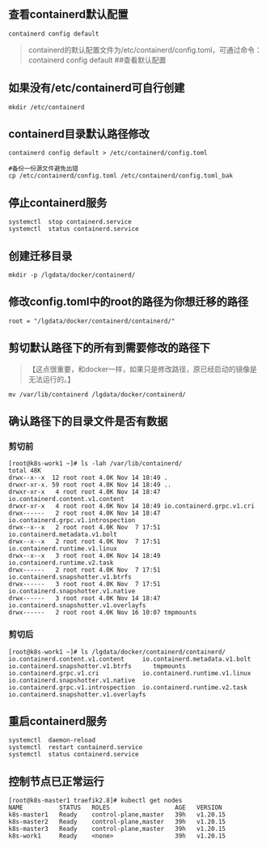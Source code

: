 ## 查看containerd默认配置

```
containerd config default
```

> containerd的默认配置文件为/etc/containerd/config.toml，可通过命令：
> containerd config default ##查看默认配置

## 如果没有/etc/containerd可自行创建

```
mkdir /etc/containerd
```

## containerd目录默认路径修改

```
containerd config default > /etc/containerd/config.toml

#备份一份源文件避免出错
cp /etc/containerd/config.toml /etc/containerd/config.toml_bak
```

## 停止containerd服务

```
systemctl  stop containerd.service
systemctl  status containerd.service
```

## 创建迁移目录

```
mkdir -p /lgdata/docker/containerd/
```

## 修改config.toml中的root的路径为你想迁移的路径

```
root = "/lgdata/docker/containerd/containerd/"
```

## 剪切默认路径下的所有到需要修改的路径下

> 【这点很重要，和docker一样，如果只是修改路径，原已经启动的镜像是无法运行的。】

```
mv /var/lib/containerd /lgdata/docker/containerd/
```

## 确认路径下的目录文件是否有数据

### 剪切前

```
[root@k8s-work1 ~]# ls -lah /var/lib/containerd/
total 48K
drwx--x--x  12 root root 4.0K Nov 14 18:49 .
drwxr-xr-x. 59 root root 4.0K Nov 14 18:49 ..
drwxr-xr-x   4 root root 4.0K Nov 14 18:47 io.containerd.content.v1.content
drwxr-xr-x   4 root root 4.0K Nov 14 18:49 io.containerd.grpc.v1.cri
drwx------   2 root root 4.0K Nov 14 18:47 io.containerd.grpc.v1.introspection
drwx--x--x   2 root root 4.0K Nov  7 17:51 io.containerd.metadata.v1.bolt
drwx--x--x   2 root root 4.0K Nov  7 17:51 io.containerd.runtime.v1.linux
drwx--x--x   3 root root 4.0K Nov 14 18:49 io.containerd.runtime.v2.task
drwx------   2 root root 4.0K Nov  7 17:51 io.containerd.snapshotter.v1.btrfs
drwx------   3 root root 4.0K Nov  7 17:51 io.containerd.snapshotter.v1.native
drwx------   3 root root 4.0K Nov 14 18:47 io.containerd.snapshotter.v1.overlayfs
drwx------   2 root root 4.0K Nov 16 10:07 tmpmounts
```

### 剪切后

```
[root@k8s-work1 ~]# ls /lgdata/docker/containerd/containerd/
io.containerd.content.v1.content     io.containerd.metadata.v1.bolt  io.containerd.snapshotter.v1.btrfs      tmpmounts
io.containerd.grpc.v1.cri            io.containerd.runtime.v1.linux  io.containerd.snapshotter.v1.native
io.containerd.grpc.v1.introspection  io.containerd.runtime.v2.task   io.containerd.snapshotter.v1.overlayfs
```

## 重启containerd服务

```
systemctl  daemon-reload 
systemctl  restart containerd.service
systemctl  status containerd.service
```

## 控制节点已正常运行

```
[root@k8s-master1 traefik2.8]# kubectl get nodes
NAME          STATUS   ROLES                  AGE   VERSION
k8s-master1   Ready    control-plane,master   39h   v1.20.15
k8s-master2   Ready    control-plane,master   39h   v1.20.15
k8s-master3   Ready    control-plane,master   39h   v1.20.15
k8s-work1     Ready    <none>                 39h   v1.20.15
```
